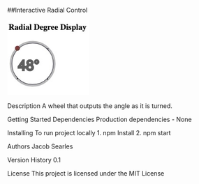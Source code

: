 ##Interactive Radial Control

![radial degree control](./screen.jpg?raw=true)

Description
A wheel that outputs the angle as it is turned.

Getting Started
Dependencies
Production dependencies - None

Installing
To run project locally 1. npm Install 2. npm start

Authors
Jacob Searles

Version History
0.1

License
This project is licensed under the MIT License
